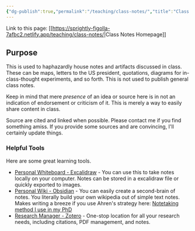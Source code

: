 ```yaml
---
{"dg-publish":true,"permalink":"/teaching/class-notes/","title":"Class Notes","tags":[null,"gardenEntry","gardenEntry","gardenEntry","gardenEntry","gardenEntry","gardenEntry","gardenEntry","gardenEntry","gardenEntry","gardenEntry","gardenEntry","gardenEntry"]}
---
```



Link to this page: [[<https://sprightly-figolla-7afbc2.netlify.app/teaching/class-notes/>\|Class Notes Homepage]]

## Purpose

This is used to haphazardly house notes and artifacts discussed in class. These can be maps, letters to the US president, quotations, diagrams for in-class-thought experiments, and so forth. This is not used to publish general class notes.

Keep in mind that mere *presence* of an idea or source here is in not an indication of endorsement or criticism of it. This is merely a way to easily share content in class.

Source are cited and linked when possible. Please contact me if you find something amiss. If you provide some sources and are convincing, I'll certainly update things.

### Helpful Tools

Here are some great learning tools.

- [Personal Whiteboard - Excalidraw](https://excalidraw.com) - You can use this to take notes locally on your computer. Notes can be stored in a excalidraw file or quickly exported to images.
- [Personal Wiki - Obsidian](https://obsidian.md) - You can easily create a second-brain of notes. You literally build your own wikipedia out of simple text notes. Makes writing a breeze if you use Ahren's strategy here: [Notetaking method I use in my PhD](https://www.youtube.com/watch?v=L9SLlxaEEXY)
- [Research Manager - Zotero](https://zotero.org) - One-stop location for all your research needs, including citations, PDF management, and notes.
